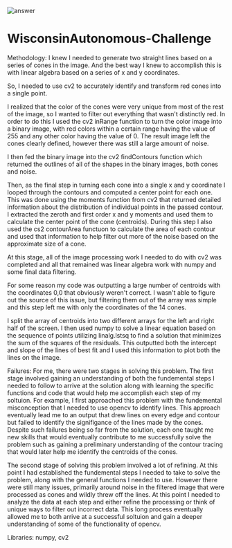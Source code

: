 ![answer](https://user-images.githubusercontent.com/33575951/223028478-906836ff-cfeb-4d73-80ef-d81c6f2edc5f.png)
# WisconsinAutonomous-Challenge

Methodology:
I knew I needed to generate two straight lines based on a series of cones in the image. And the best way I knew to accomplish this is with linear algebra based on a series of x and y coordinates. 

So, I needed to use cv2 to accurately identify and transform red cones into a single point.

I realized that the color of the cones were very unique from most of the rest of the image, so I wanted to filter out everything that wasn't distinctly red. In order to do this I used the cv2 inRange function to turn the color image into a binary image, with red colors within a certain range having the value of 255 and any other color having the value of 0. The result image left the cones clearly defined, however there was still a large amount of noise.

I then fed the binary image into the cv2 findContours function which returned the outlines of all of the shapes in the binary images, both cones and noise. 

Then, as the final step in turning each cone into a single x and y coordinate I looped through the contours and computed a center point for each one. This was done using the moments function from cv2 that returned detailed information about the distribution of individual points in the passed contour. I extracted the zeroth and first order x and y moments and used them to calculate the center point of the cone (centroids). During this step I also used the cs2 contourArea functuon to calculate the area of each contour and used that information to help filter out more of the noise based on the approximate size of a cone.

At this stage, all of the image processing work I needed to do with cv2 was completed and all that remained was linear algebra work with numpy and some final data filtering. 

For some reason my code was outputting a large number of centroids with the coordinates 0,0 that obviously weren't correct. I wasn't able to figure out the source of this issue, but filtering them out of the array was simple and this step left me with only the coordinates of the 14 cones.

I split the array of centroids into two different arrays for the left and right half of the screen. I then used numpy to solve a linear equation based on the sequence of points utilizing linalg.lstsq to find a solution that minimizes the sum of the squares of the residuals. This outputted both the intercept and slope of the lines of best fit and I used this information to plot both the lines on the image.

Failures:
For me, there were two stages in solving this problem. The first stage involved gaining an understanding of both the fundemental steps I needed to follow to arrive at the solution along with learning the specific functions and code that would help me accomplish each step of my soltuion. For example, I first approached this problem with the fundemental misconception that I needed to use opencv to identify lines. This approach eventually lead me to an output that drew lines on every edge and contour but failed to identify the signifigance of the lines made by the cones. Despite such failures being so far from the solution, each one taught me new skills that would eventually contribute to me successfully solve the problem such as gaining a preliminary understanding of the contour tracing that would later help me identify the centroids of the cones.

The second stage of solving this problem involved a lot of refining. At this point I had established the fundemental steps I needed to take to solve the problem, along with the general functions I needed to use. However there were still many issues, primarily around noise in the filtered image that were processed as cones and wildly threw off the lines. At this point I needed to analyze the data at each step and either refine the processing or think of unique ways to filter out incorrect data. This long process eventually allowed me to both arrive at a successful soltuion and gain a deeper understanding of some of the functionality of opencv.

Libraries: numpy, cv2
